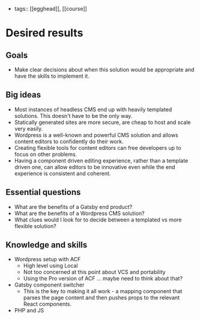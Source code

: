 - tags:: [[egghead]], [[course]]

# Desired results

## Goals

- Make clear decisions about when this solution would be appropriate and have the skills to implement it.

## Big ideas

- Most instances of headless CMS end up with heavily templated solutions. This doesn't have to be the only way.
- Statically generated sites are more secure, are cheap to host and scale very easily.
- Wordpress is a well-known and powerful CMS solution and allows content editors to confidently do their work.
- Creating flexible tools for content editors can free developers up to focus on other problems.
- Having a component driven editing experience, rather than a template driven one, can allow editors to be innovative even while the end experience is consistent and coherent.

## Essential questions

- What are the benefits of a Gatsby end product?
- What are the benefits of a Wordpress CMS solution?
- What clues would I look for to decide between a templated vs more flexible solution?

## Knowledge and skills

- Wordpress setup with ACF
  - High level using Local
  - Not too concerned at this point about VCS and portability
  - Using the Pro version of ACF ... maybe need to think about that?
- Gatsby component switcher
  - This is the key to making it all work - a mapping component that parses the page content and then pushes props to the relevant React components.
- PHP and JS
